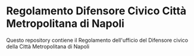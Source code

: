 Regolamento Difensore Civico Città Metropolitana di Napoli 
==========================================================

Questo repository contiene il Regolamento dell'ufficio del Difensore civico della Città Metropolitana di Napoli
